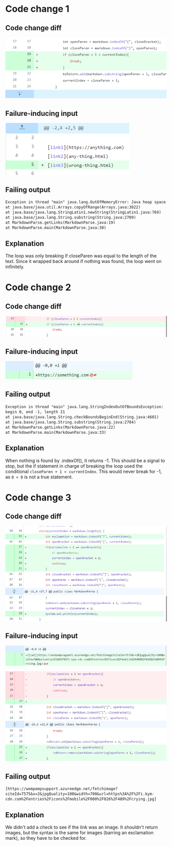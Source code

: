 # Code change 1

## Code change diff

![](CodeChange1.PNG)
<!-- TODO: INSERT FROM THIS COMMIT: https://github.com/YoavGutmanUCSD/markdown-parser-2/commit/7e8ca3ec8cdb5d14ebcf8e656642d74533af4ea6 --> 


## Failure-inducing input

<!-- TODO: INSERT FROM THIS COMMIT: https://github.com/YoavGutmanUCSD/markdown-parser-2/commit/9305d47e775d33981668d02252874cfcc18df40b --> 
![](FailInput1.PNG)

## Failing output

```
Exception in thread "main" java.lang.OutOfMemoryError: Java heap space
at java.base/java.util.Arrays.copyOfRange(Arrays.java:3822)
at java.base/java.lang.StringLatin1.newString(StringLatin1.java:769)
at java.base/java.lang.String.substring(String.java:2709)
at MarkdownParse.getLinks(MarkdownParse.java:19)
at MarkdownParse.main(MarkdownParse.java:30)
```

## Explanation

The loop was only breaking if closeParen was equal to the length of the text. Since it wrapped back around if nothing was found, the loop went on infinitely. 

# Code change 2

## Code change diff

![](CodeChange2.PNG)

## Failure-inducing input

![](FailInput2.PNG)

## Failing output

```
Exception in thread "main" java.lang.StringIndexOutOfBoundsException: begin 0, end -1, length 21
at java.base/java.lang.String.checkBoundsBeginEnd(String.java:4601)
at java.base/java.lang.String.substring(String.java:2704)
at MarkdownParse.getLinks(MarkdownParse.java:22)
at MarkdownParse.main(MarkdownParse.java:33)
```

## Explanation

When nothing is found by .indexOf(), it returns -1. This should be a signal to stop, but the if statement in charge of breaking the loop used the conditional `closeParen + 1 < currentIndex`. This would never break for -1, as `0 < 0` is not a true statement.

# Code change 3

## Code change diff

![](CodeChange3.PNG)

## Failure-inducing input

![](FailInput3-1.PNG)

![](FailInput3-2.PNG)

## Failing output

```
[https://wompampsupport.azureedge.net/fetchimage?siteId=7575&v=2&jpgQuality=100&width=700&url=https%3A%2F%2Fi.kym-cdn.com%2Fentries%2Ficons%2Fmobile%2F000%2F026%2F489%2Fcrying.jpg]
```

## Explanation

We didn't add a check to see if the link was an image. It shouldn't return images, but the syntax is the same for images (barring an exclamation mark), so they have to be checked for.

